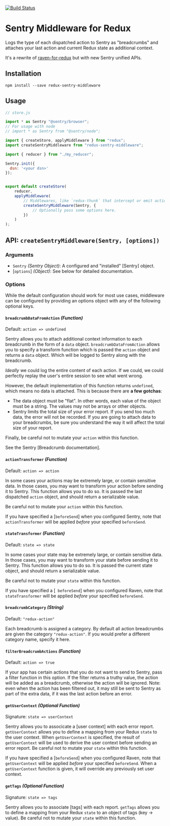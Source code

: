 [![Build Status](https://travis-ci.org/vidit-sh/redux-sentry-middleware.svg?branch=master)](https://travis-ci.org/ViditIsOnline/redux-sentry-middleware)

# Sentry Middleware for Redux

Logs the type of each dispatched action to Sentry as "breadcrumbs" and attaches
your last action and current Redux state as additional context.

It's a rewrite of [raven-for-redux](https://github.com/captbaritone/raven-for-redux) but with new Sentry unified APIs.

## Installation

    npm install --save redux-sentry-middleware

## Usage

```JavaScript
// store.js

import * as Sentry "@sentry/browser"; 
// For usage with node 
// import * as Sentry from "@sentry/node";

import { createStore, applyMiddleware } from "redux";
import createSentryMiddleware from "redux-sentry-middleware";

import { reducer } from "./my_reducer";

Sentry.init({
  dsn: '<your dsn>'
});


export default createStore(
    reducer,
    applyMiddleware(
        // Middlewares, like `redux-thunk` that intercept or emit actions should
        createSentryMiddleware(Sentry, {
            // Optionally pass some options here.
        })
    )
);
```

## API: `createSentryMiddleware(Sentry, [options])`

### Arguments

* `Sentry` _(Sentry Object)_: A configured and "installed"
  [Sentry] object.
* [`options`] _(Object)_: See below for detailed documentation.

### Options

While the default configuration should work for most use cases, middleware can be configured by providing an options object with any of the following
optional keys.

#### `breadcrumbDataFromAction` _(Function)_

Default: `action => undefined`

Sentry allows you to attach additional context information to each breadcrumb
in the form of a `data` object. `breadcrumbDataFromAction` allows you to specify
a transform function which is passed the `action` object and returns a `data`
object. Which will be logged to Sentry along with the breadcrumb.

_Ideally_ we could log the entire content of each action. If we could, we
could perfectly replay the user's entire session to see what went wrong.

However, the default implementation of this function returns `undefined`, which means
no data is attached. This is because there are __a few gotchas__:

* The data object must be "flat". In other words, each value of the object must be a string. The values may not be arrays or other objects.
* Sentry limits the total size of your error report. If you send too much data,
  the error will not be recorded. If you are going to attach data to your
  breadcrumbs, be sure you understand the way it will affect the total size
  of your report.

Finally, be careful not to mutate your `action` within this function.

See the Sentry [Breadcrumb documentation].

#### `actionTransformer` _(Function)_

Default: `action => action`

In some cases your actions may be extremely large, or contain sensitive data.
In those cases, you may want to transform your action before sending it to
Sentry. This function allows you to do so. It is passed the last dispatched
`action` object, and should return a serializable value.

Be careful not to mutate your `action` within this function.

If you have specified a [`beforeSend`] when you configured Sentry, note that
`actionTransformer` will be applied _before_ your specified `beforeSend`.

#### `stateTransformer` _(Function)_

Default: `state => state`

In some cases your state may be extremely large, or contain sensitive data.
In those cases, you may want to transform your state before sending it to
Sentry. This function allows you to do so. It is passed the current state
object, and should return a serializable value.

Be careful not to mutate your `state` within this function.

If you have specified a [` beforeSend`] when you configured Raven, note that
`stateTransformer` will be applied _before_ your specified `beforeSend`.

#### `breadcrumbCategory` _(String)_

Default: `"redux-action"`

Each breadcrumb is assigned a category. By default all action breadcrumbs are
given the category `"redux-action"`. If you would prefer a different category
name, specify it here.

#### `filterBreadcrumbActions` _(Function)_

Default: `action => true`

If your app has certain actions that you do not want to send to Sentry, pass
a filter function in this option. If the filter returns a truthy value, the
action will be added as a breadcrumb, otherwise the action will be ignored.
Note: even when the action has been filtered out, it may still be sent to
Sentry as part of the extra data, if it was the last action before an error.

#### `getUserContext` _(Optional Function)_

Signature: `state => userContext`

Sentry allows you to associcate a [user context] with each error report.
`getUserContext` allows you to define a mapping from your Redux `state` to
the user context. When `getUserContext` is specified, the result of
`getUserContext` will be used to derive the user context before sending an
error report. Be careful not to mutate your `state` within this function.

If you have specified a [`beforeSend`] when you configured Raven, note that
`getUserContext` will be applied _before_ your specified `beforeSend`.
When a `getUserContext` function is given, it will override any previously
set user context.

#### `getTags` _(Optional Function)_

Signature: `state => tags`

Sentry allows you to associate [tags] with each report.
`getTags` allows you to define a mapping from your Redux `state` to
an object of tags (key → value). Be careful not to mutate your `state`
within this function.
